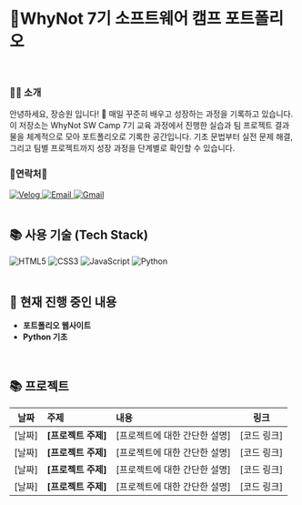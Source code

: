 # 💫WhyNot 7기 소프트웨어 캠프 포트폴리오

<br>

### **🙋‍♂️ 소개**
안녕하세요, 장승원 입니다! 🌱 매일 꾸준히 배우고 성장하는 과정을 기록하고 있습니다.
이 저장소는 WhyNot SW Camp 7기 교육 과정에서 진행한 실습과 팀 프로젝트 결과물을 체계적으로 모아 포트폴리오로 기록한 공간입니다. 
기초 문법부터 실전 문제 해결, 그리고 팀별 프로젝트까지 성장 과정을 단계별로 확인할 수 있습니다.

### **🫲연락처🫱**
<div align="left">
  <a href="https://velog.io/@sswwdk/posts" target="_blank">
    <img src="https://img.shields.io/badge/Velog-20C997?style=for-the-badge&logo=velog&logoColor=white" alt="Velog"/>
  </a>
  <a href="mailto:jjaga99@naver.com">
    <img src="https://img.shields.io/badge/Email-03C75A?style=for-the-badge&logo=naver&logoColor=white" alt="Email"/>
  </a>
  <a href="mailto:jjaga99@gmail.com">
    <img src="https://img.shields.io/badge/Gmail-EA4335?style=for-the-badge&logo=gmail&logoColor=white" alt="Gmail"/>
  </a>
 <!-- <a href="https://blog.naver.com/jjaga99" target="_blank">
    <img src="https://img.shields.io/badge/Naver-03C75A?style=for-the-badge&logo=naver&logoColor=white" alt="Naver"/>
  </a> -->
</div>

<br>

## 📚 사용 기술 (Tech Stack)

<div align="left">
  <img src="https://img.shields.io/badge/HTML5-E34F26?style=for-the-badge&logo=html5&logoColor=white" alt="HTML5"/>
  <img src="https://img.shields.io/badge/CSS3-1572B6?style=for-the-badge&logo=css3&logoColor=white" alt="CSS3"/>
  <img src="https://img.shields.io/badge/JavaScript-F7DF1E?style=for-the-badge&logo=javascript&logoColor=black" alt="JavaScript"/>
  <img src="https://img.shields.io/badge/Python-3776AB?style=for-the-badge&logo=python&logoColor=white" alt="Python"/>
</div>

<br>

## 🌟 **현재 진행 중인 내용**
- **포트폴리오 웹사이트**
- **Python 기초**
<!-- - **etc** -->

<br>

## 📚 **프로젝트**
| 날짜 | 주제 | 내용 | 링크 |
| :---: | :--- | :--- | :---: |
| [날짜] | **[프로젝트 주제]** | [프로젝트에 대한 간단한 설명] | [코드 링크] |
| [날짜] | **[프로젝트 주제]** | [프로젝트에 대한 간단한 설명] | [코드 링크] |
| [날짜] | **[프로젝트 주제]** | [프로젝트에 대한 간단한 설명] | [코드 링크] |
| [날짜] | **[프로젝트 주제]** | [프로젝트에 대한 간단한 설명] | [코드 링크] |


<br>
